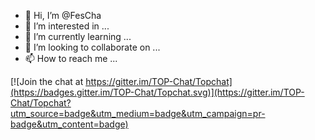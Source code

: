 - 👋 Hi, I’m @FesCha
- 👀 I’m interested in ...
- 🌱 I’m currently learning ...
- 💞️ I’m looking to collaborate on ...
- 📫 How to reach me ...

<!---
FesCha/FesCha is a ✨ special ✨ repository because its `README.md` (this file) appears on your GitHub profile.
You can click the Preview link to take a look at your changes.
--->

[![Join the chat at https://gitter.im/TOP-Chat/Topchat](https://badges.gitter.im/TOP-Chat/Topchat.svg)](https://gitter.im/TOP-Chat/Topchat?utm_source=badge&utm_medium=badge&utm_campaign=pr-badge&utm_content=badge)
